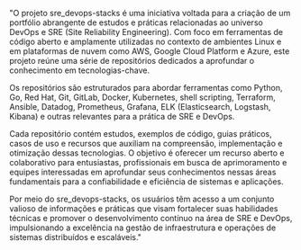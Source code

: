 "O projeto sre_devops-stacks é uma iniciativa voltada para a criação de um portfólio abrangente de estudos e práticas relacionadas ao universo DevOps e SRE (Site Reliability Engineering). Com foco em ferramentas de código aberto e amplamente utilizadas no contexto de ambientes Linux e em plataformas de nuvem como AWS, Google Cloud Platform e Azure, este projeto reúne uma série de repositórios dedicados a aprofundar o conhecimento em tecnologias-chave.

Os repositórios são estruturados para abordar ferramentas como Python, Go, Red Hat, Git, GitLab, Docker, Kubernetes, shell scripting, Terraform, Ansible, Datadog, Prometheus, Grafana, ELK (Elasticsearch, Logstash, Kibana) e outras relevantes para a prática de SRE e DevOps.

Cada repositório contém estudos, exemplos de código, guias práticos, casos de uso e recursos que auxiliam na compreensão, implementação e otimização dessas tecnologias. O objetivo é oferecer um recurso aberto e colaborativo para entusiastas, profissionais em busca de aprimoramento e equipes interessadas em aprofundar seus conhecimentos nessas áreas fundamentais para a confiabilidade e eficiência de sistemas e aplicações.

Por meio do sre_devops-stacks, os usuários têm acesso a um conjunto valioso de informações e práticas que visam fortalecer suas habilidades técnicas e promover o desenvolvimento contínuo na área de SRE e DevOps, impulsionando a excelência na gestão de infraestrutura e operações de sistemas distribuídos e escaláveis."

